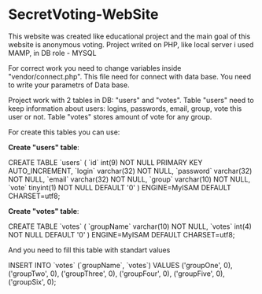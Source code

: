 # SecretVoting-WebSite

This website was created like educational project and the main goal of this website is anonymous voting. Project writed on PHP, like local server i used MAMP, in DB role - MYSQL 

For correct work you need to change variables inside "vendor/connect.php". This file need for connect with data base. You need to write your parametrs of Data base.

Project work with 2 tables in DB: "users" and "votes".
Table "users" need to keep information about users: logins, passwords, email, group, vote this user or not.
Table "votes" stores amount of vote for any group.

For create this tables you can use: 

**Create "users" table**:

CREATE TABLE \`users\` (
  \`id\` int(9) NOT NULL PRIMARY KEY AUTO_INCREMENT,
  \`login\` varchar(32) NOT NULL,
  \`password\` varchar(32) NOT NULL,
  \`email\` varchar(32) NOT NULL,
  \`group\` varchar(10) NOT NULL,
  \`vote\` tinyint(1) NOT NULL DEFAULT '0'
) ENGINE=MyISAM DEFAULT CHARSET=utf8;

**Create "votes" table**:

CREATE TABLE \`votes\` (
  \`groupName\` varchar(10) NOT NULL,
  \`votes\` int(4) NOT NULL DEFAULT '0'
) ENGINE=MyISAM DEFAULT CHARSET=utf8;

And you need to fill this table with standart values

INSERT INTO \`votes\` (\`groupName\`, \`votes\`) VALUES
('groupOne', 0),
('groupTwo', 0),
('groupThree', 0),
('groupFour', 0),
('groupFive', 0),
('groupSix', 0);
